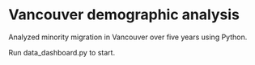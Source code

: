 # Vancouver demographic analysis

Analyzed minority migration in Vancouver over five years using Python.

Run data_dashboard.py to start.
